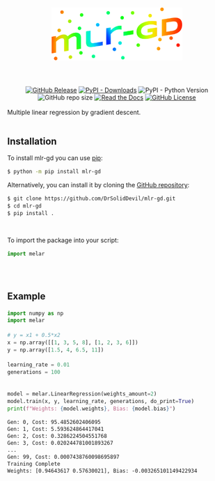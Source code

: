 <h1 align="center"> <br>
  <img src="https://raw.githubusercontent.com/DrSolidDevil/mlr-gd/main/logo.png" width="300">
  <br><br>
</h1>

<div id="badges" align="center">
<a href="https://github.com/DrSolidDevil/mlr-gd//releases/latest"><img alt="GitHub Release" src="https://img.shields.io/github/v/release/drsoliddevil/mlr-gd?label=latest%20release"></a>
<a href="https://pypi.org/project/mlr-gd/"><img alt="PyPI - Downloads" src="https://img.shields.io/pypi/dm/mlr-gd?label=PyPi%20downloads"></a>
<img alt="PyPI - Python Version" src="https://img.shields.io/pypi/pyversions/mlr-gd">
<img alt="GitHub repo size" src="https://img.shields.io/github/repo-size/DrSolidDevil/mlr-gd">
<a href="https://mlr-gd.readthedocs.io/"><img alt="Read the Docs" src="https://img.shields.io/readthedocs/mlr-gd"></a>
<a href="https://github.com/DrSolidDevil/mlr-gd/blob/main/LICENSE"><img alt="GitHub License" src="https://img.shields.io/github/license/drsoliddevil/mlr-gd"></a>
</div>

<br>
Multiple linear regression by gradient descent.
<br><br>
<h2>Installation</h2>

To install mlr-gd you can use [pip](https://pip.pypa.io):

```bash
$ python -m pip install mlr-gd
```

Alternatively, you can install it by cloning the [GitHub repository](https://github.com/DrSolidDevil/mlr-gd):
```bash
$ git clone https://github.com/DrSolidDevil/mlr-gd.git
$ cd mlr-gd
$ pip install .
```

<br>

To import the package into your script:  
```python
import melar
```

<br>
<br>
<h2>Example</h2>


```python
import numpy as np
import melar

# y = x1 + 0.5*x2
x = np.array([[1, 3, 5, 8], [1, 2, 3, 6]])
y = np.array([1.5, 4, 6.5, 11])

learning_rate = 0.01
generations = 100


model = melar.LinearRegression(weights_amount=2)
model.train(x, y, learning_rate, generations, do_print=True)
print(f"Weights: {model.weights}, Bias: {model.bias}")
```


```
Gen: 0, Cost: 95.4852602406095
Gen: 1, Cost: 5.593624864417041
Gen: 2, Cost: 0.3286224504551768
Gen: 3, Cost: 0.020244781001893267
...
Gen: 99, Cost: 0.0007438760098695897
Training Complete
Weights: [0.94643617 0.57630021], Bias: -0.003265101149422934
```
